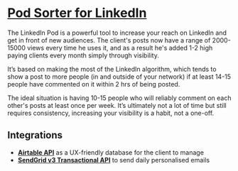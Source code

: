 # [Pod Sorter for LinkedIn](http://linkedin-pod-sorter.herokuapp.com)

The LinkedIn Pod is a powerful tool to increase your reach on LinkedIn and get in front of new audiences. The client's posts now have a range of 2000-15000 views every time he uses it, and as a result he's added 1-2 high paying clients every month simply through visibility.

It’s based on making the most of the LinkedIn algorithm, which tends to show a post to more people (in and outside of your network) if at least 14-15 people have commented on it within 2 hrs of being posted.

The ideal situation is having 10-15 people who will reliably comment on each other's posts at least once per week. It’s ultimately not a lot of time but still requires consistency, increasing your visibility is a habit, not a one-off.


## Integrations
* [**Airtable API**](https://airtable.com/api) as a UX-friendly database for the client to manage
* [**SendGrid v3 Transactional API**](https://sendgrid.com/docs/api-reference/) to send daily personalised emails
